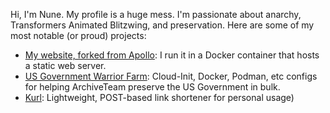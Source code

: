Hi, I'm Nune.
My profile is a huge mess. I'm passionate about anarchy, Transformers Animated Blitzwing, and preservation.
Here are some of my most notable (or proud) projects:
* [My website, forked from Apollo](https://github.com/gigirassy/testingapollo/): I run it in a Docker container that hosts a static web server.
* [US Government Warrior Farm](https://github.com/gigirassy/usgovernmentwarriorfarm/): Cloud-Init, Docker, Podman, etc configs for helping ArchiveTeam preserve the US Government in bulk.
* [Kurl](https://github.com/gigirassy/kurl-link/): Lightweight, POST-based link shortener for personal usage)
